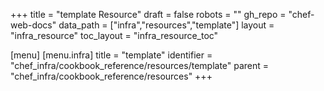 +++
title = "template Resource"
draft = false
robots = ""
gh_repo = "chef-web-docs"
data_path = ["infra","resources","template"]
layout = "infra_resource"
toc_layout = "infra_resource_toc"

[menu]
  [menu.infra]
    title = "template"
    identifier = "chef_infra/cookbook_reference/resources/template"
    parent = "chef_infra/cookbook_reference/resources"
+++

<!-- The contents of this page are automatically generated from the template.yaml file in the data directory. -->
<!-- To suggest a change, edit the https://github.com/chef/chef/blob/master/lib/chef/resource/template.rb file
      and submit a pull request to the https://github.com/chef/chef repository. -->
